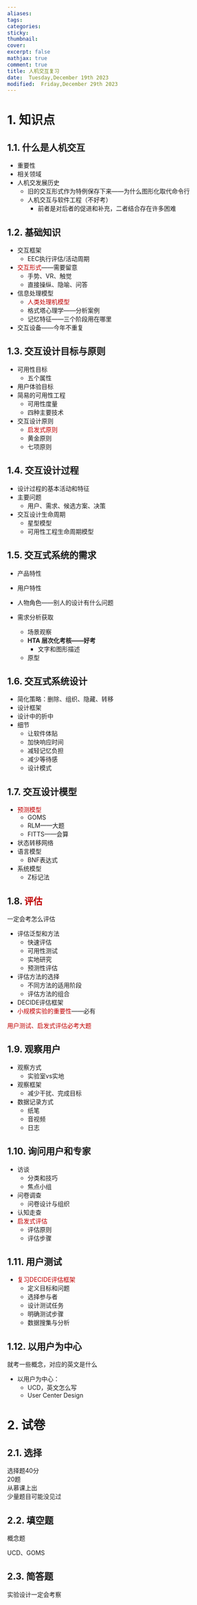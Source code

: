 ```yaml
---
aliases: 
tags: 
categories:
sticky:
thumbnail:
cover: 
excerpt: false
mathjax: true
comment: true
title: 人机交互复习
date:  Tuesday,December 19th 2023
modified:  Friday,December 29th 2023
---
```


# 1. 知识点

## 1.1. 什么是人机交互

- 重要性
- 相关领域
- 人机交发展历史
	- 旧的交互形式作为特例保存下来——为什么图形化取代命令行
	- 人机交互与软件工程（不好考）
		- 前者是对后者的促进和补充，二者结合存在许多困难

## 1.2. 基础知识

- 交互框架
	- EEC执行评估/活动周期
- <font color="#c00000">交互形式</font>——需要留意
	- 手势、VR、触觉
	- 直接操纵、隐喻、问答
- 信息处理模型
	- <font color="#c00000">人类处理机模型</font>
	- 格式塔心理学——分析案例
	- 记忆特征——三个阶段用在哪里
- 交互设备——今年不重复

## 1.3. 交互设计目标与原则

- 可用性目标
	- 五个属性
- 用户体验目标
- 简易的可用性工程
	- 可用性度量
	- 四种主要技术
- 交互设计原则
	- <font color="#c00000">启发式原则</font>
	- 黄金原则
	- 七项原则

## 1.4. 交互设计过程

- 设计过程的基本活动和特征
- 主要问题
	- 用户、需求、候选方案、决策
- 交互设计生命周期
	- 星型模型
	- 可用性工程生命周期模型

## 1.5. 交互式系统的需求

- 产品特性  
- 用户特性  
- 人物角色——别人的设计有什么问题

- 需求分析获取
	- 场景观察  
	- **HTA 层次化考核——好考**
		- 文字和图形描述
	- 原型

## 1.6. 交互式系统设计

- 简化策略：删除、组织、隐藏、转移
- 设计框架
- 设计中的折中
- 细节
	- 让软件体贴
	- 加快响应时间
	- 减轻记忆负担
	- 减少等待感
	- 设计模式

## 1.7. 交互设计模型

- <font color="#c00000">预测模型</font>
	- GOMS  
	- RLM——大题  
	- FITTS——会算
- 状态转移网络
- 语言模型
	- BNF表达式
- 系统模型
	- Z标记法

## 1.8. <font color="#c00000">评估</font>

一定会考怎么评估

- 评估泛型和方法
	- 快速评估
	- 可用性测试
	- 实地研究
	- 预测性评估
- 评估方法的选择
	- 不同方法的适用阶段
	- 评估方法的组合
- DECIDE评估框架
- <font color="#c00000">小规模实验的重要性</font>——必有

<font color="#c00000">用户测试、启发式评估必考大题</font>

## 1.9. 观察用户

- 观察方式
	- 实验室vs实地
- 观察框架
	- 减少干扰、完成目标
- 数据记录方式
	- 纸笔
	- 音视频
	- 日志

## 1.10. 询问用户和专家

- 访谈
	- 分类和技巧
	- 焦点小组
- 问卷调查
	- 问卷设计与组织
- 认知走查
- <font color="#c00000">启发式评估</font>
	- 评估原则
	- 评估步骤

## 1.11. 用户测试

- <font color="#c00000">复习DECIDE评估框架</font>
	- 定义目标和问题
	- 选择参与者
	- 设计测试任务
	- 明确测试步骤
	- 数据搜集与分析

## 1.12. 以用户为中心

就考一些概念，对应的英文是什么

- 以用户为中心：
	- UCD，英文怎么写
	- User Center Design

# 2. 试卷

## 2.1. 选择

选择题40分  
20题  
从慕课上出  
少量题目可能没见过

## 2.2. 填空题

概念题

UCD、GOMS

## 2.3. 简答题

实验设计一定会考察
